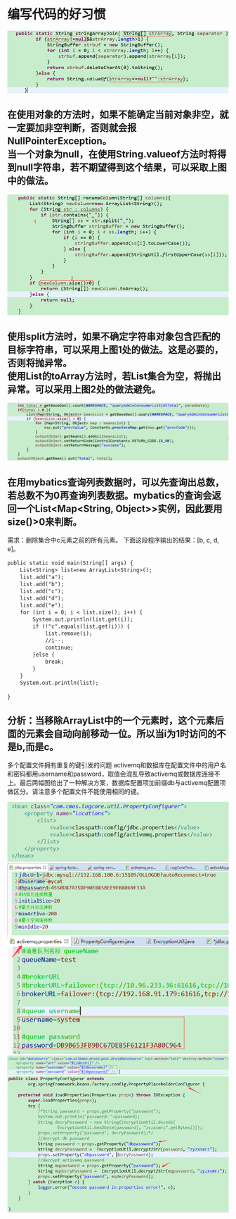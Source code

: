 # 编写代码的好习惯

![](/images/java/habits/habits1.png)

在使用对象的方法时，如果不能确定当前对象非空，就一定要加非空判断，否则就会报NullPointerException。  
当一个对象为null，在使用String.valueof方法时将得到null字符串，若不期望得到这个结果，可以采取上图中的做法。
---
![](/images/java/habits/habits2.png)

使用split方法时，如果不确定字符串对象包含匹配的目标字符串，可以采用上图1处的做法。这是必要的，否则将抛异常。  
使用List的toArray方法时，若List集合为空，将抛出异常。可以采用上图2处的做法避免。
---
![](/images/java/habits/habits3.png)

在用mybatics查询列表数据时，可以先查询出总数，若总数不为0再查询列表数据。mybatics的查询会返回一个List<Map<String, Object>>实例，因此要用size()>0来判断。
---
需求：删除集合中c元素之前的所有元素。
下面这段程序输出的结果：[b, c, d, e]。
```
public static void main(String[] args) {
    List<String> list=new ArrayList<String>();
    list.add("a");
    list.add("b");
    list.add("c");
    list.add("d");
    list.add("e");
    for (int i = 0; i < list.size(); i++) {
        System.out.println(list.get(i));
        if (!"c".equals(list.get(i))) {
            list.remove(i);
            //i--;
            continue;
        }else {
            break;
        }
    }
    System.out.println(list);
		
}
```
分析：当移除ArrayList中的一个元素时，这个元素后面的元素会自动向前移动一位。所以当i为1时访问的不是b,而是c。
---
多个配置文件拥有重复的键引发的问题
activemq和数据库在配置文件中的用户名和密码都用username和password，取值会混乱导致activemq或数据库连接不上。最后两幅图给出了一种解决方案，数据库配置项加前缀db与activemq配置项做区分。请注意多个配置文件不能使用相同的键。

![](/images/java/habits/habits4.png)  
![](/images/java/habits/habits5.png)  
![](/images/java/habits/habits6.png)  
![](/images/java/habits/habits7.png)  
![](/images/java/habits/habits8.png)  
